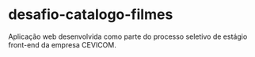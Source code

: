 # desafio-catalogo-filmes
Aplicação web desenvolvida como parte do processo seletivo de estágio front-end da empresa CEVICOM.
